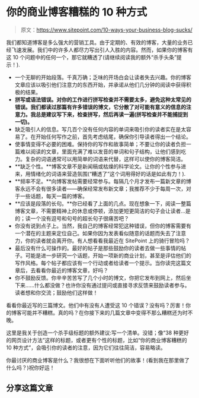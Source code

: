 # 你的商业博客糟糕的 10 种方式

> 原文：<https://www.sitepoint.com/10-ways-your-business-blog-sucks/>

我们都知道博客是多么强大的营销工具。由于定期的、有效的博客，大量的业务已经飞速发展。我们中的许多人都尽力写出引人入胜的内容。然而，如果你的博客有这 10 个问题中的任何一个，那它就糟透了(请继续阅读我的额外“杀手头条”提示！).

*   一个无聊的开始段落。千真万确；乏味的开场白会让读者失去兴趣。你的博客文章应该以吸引他们注意力的东西开始，并承诺从他们几分钟的阅读中获得积极的结果。
*   **拼写或语法错误。对你的工作进行拼写检查并不需要太多，避免这种太常见的错误。我们都读过那篇有许多错误的博文，它分散了对可能有意义的信息的注意力。我总是建议写下来，检查拼写，然后再读一遍(拼写检查并不能捕捉到一切)。**
*   缺乏吸引人的信息。写几百个没有任何内容的单词来吸引你的读者实在是太容易了。在开始任何写作之前，首先考虑结尾，确保你引导读者得出一个结论。
*   使事情变得不必要的困难。保持你的写作和故事简单；不要让你的读者负担一篇难以阅读的文章，里面充满了难以发音的单词和句子结构，让他们感到吃力。复杂的词语通常可以用简单的词语来代替，这样可以使你的博客简洁。
*   **缺乏个性。**博客文章不是新闻稿或枯燥的科学论文。让你的个性参与进来，用情绪化的词语来营造氛围(“糟透了”这个词用得好的话是如此有力！).
*   **频率不足。**向博客发帖需要经常参与。每隔几个月才发布一篇新文章的博客永远不会有很多读者——确保经常发布新文章；我推荐不少于每周一次，对于一些话题，每天一篇的博客。
*   **应该是段落的长句。**你已经看了上面的几点。现在想象一下，阅读一整篇博客文章，不需要精神上的休息或停顿，添加更短更简洁的句子会让读者…是的；读一个没有逗号和句号的超长句子很痛苦吧？
*   你没有说到点子上。当然，我自己的博客经常犯这种错误，但你的博客需要有一个潜在的主题来定位自己。如果你因为发表看似随意的话题而失去了注意力，你的读者就会离开你。有人想看看我最近在 SitePoint 上的骑行冒险吗？
*   最后没有什么可操作的。最好的帖子是那些鼓励你的读者去做一些事情的帖子。可能是进一步研究一个话题，开始一项新的商业计划，甚至是评估他们的写作风格。每个帖子都应该有一个行动或者给读者一个提示。当你读完这篇文章后，去看看你最近的博客文章，好吗？
*   你不鼓励反馈。你辛辛苦苦写了几个小时的博文，你把它发布到网上，然后坐下来……什么都没做？也许你没有通过提问或直接寻求反馈来鼓励读者参与。读者想和你交流；鼓励他们这样做！

看看你最近写的三篇博文。他们中有没有人遭受这 10 个错误？没有吗？厉害！你的博客可能并不糟糕。真的吗？在你接下来的几篇文章中变得不那么糟糕还为时不晚。

这里是我关于创造一个杀手级标题的额外建议:写一个清单。没错；像“38 种更好的网页设计方法”这样的标题，或者更有个性的标题，比如“你的商业博客糟糕的 10 种方式”，会吸引你的读者的注意，因为它们往往简洁，容易略读。

你最讨厌的商业博客是什么？我很想在下面听听他们的故事！(看到我在那里做了什么吗？)祝你好运！

## 分享这篇文章